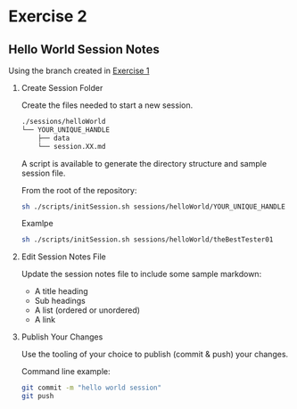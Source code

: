 # Exercise 2

## Hello World Session Notes

Using the branch created in [Exercise 1](01.hello.world.branch.md)

1. Create Session Folder

    Create the files needed to start a new session.

    ```sh
    ./sessions/helloWorld
    └── YOUR_UNIQUE_HANDLE
        ├── data
        └── session.XX.md
    ```

    A script is available to generate the directory structure and sample session file.

    From the root of the repository:

    ```bash
    sh ./scripts/initSession.sh sessions/helloWorld/YOUR_UNIQUE_HANDLE
    ```

    Examlpe

    ```bash
    sh ./scripts/initSession.sh sessions/helloWorld/theBestTester01
    ```

2. Edit Session Notes File

    Update the session notes file to include some sample markdown:

    - A title heading
    - Sub headings
    - A list (ordered or unordered)
    - A link

3. Publish Your Changes

    Use the tooling of your choice to publish (commit & push) your changes.

    Command line example:

    ```bash
    git commit -m "hello world session"
    git push
    ```
